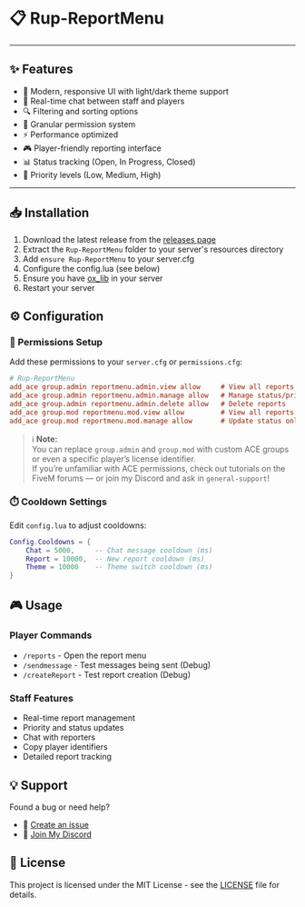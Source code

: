 # 📋 Rup-ReportMenu
---

## ✨ Features

- 🎨 Modern, responsive UI with light/dark theme support
- 💬 Real-time chat between staff and players
- 🔍 Filtering and sorting options
- 🔐 Granular permission system
- ⚡ Performance optimized
- 🎮 Player-friendly reporting interface
- 📊 Status tracking (Open, In Progress, Closed)
- 🚨 Priority levels (Low, Medium, High)

---

## 📥 Installation

1. Download the latest release from the [releases page](https://github.com/ruptz/Rup-ReportMenu/releases)
2. Extract the `Rup-ReportMenu` folder to your server's resources directory
3. Add `ensure Rup-ReportMenu` to your server.cfg
4. Configure the config.lua (see below)
5. Ensure you have [ox_lib](https://github.com/overextended/ox_lib) in your server
6. Restart your server

## ⚙️ Configuration

### 🔐 Permissions Setup

Add these permissions to your `server.cfg` or `permissions.cfg`:

```cfg
# Rup-ReportMenu
add_ace group.admin reportmenu.admin.view allow     # View all reports
add_ace group.admin reportmenu.admin.manage allow   # Manage status/priority
add_ace group.admin reportmenu.admin.delete allow   # Delete reports
add_ace group.mod reportmenu.mod.view allow         # View all reports
add_ace group.mod reportmenu.mod.manage allow       # Update status only
```

> ℹ️ **Note:**  
You can replace `group.admin` and `group.mod` with custom ACE groups or even a specific player’s license identifier.  
If you’re unfamiliar with ACE permissions, check out tutorials on the FiveM forums — or join my Discord and ask in `general-support`!

### ⏱️ Cooldown Settings

Edit `config.lua` to adjust cooldowns:
```lua
Config.Cooldowns = {
    Chat = 5000,     -- Chat message cooldown (ms)
    Report = 10000,  -- New report cooldown (ms)
    Theme = 10000    -- Theme switch cooldown (ms)
}
```

## 🎮 Usage

### Player Commands
- `/reports` - Open the report menu
- `/sendmessage` - Test messages being sent (Debug)
- `/createReport` - Test report creation (Debug)

### Staff Features
- Real-time report management
- Priority and status updates
- Chat with reporters
- Copy player identifiers
- Detailed report tracking

## 💡 Support

Found a bug or need help? 
- 🐛 [Create an issue](https://github.com/ruptz/Rup-ReportMenu/issues)
- 💬 [Join My Discord](https://discord.gg/PFwfnfUE6a)

## 📜 License

This project is licensed under the MIT License - see the [LICENSE](LICENSE) file for details.